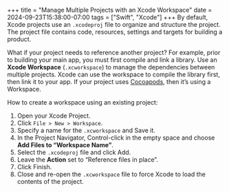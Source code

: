 +++
title = "Manage Multiple Projects with an Xcode Workspace"
date = 2024-09-23T15:38:00-07:00
tags = ["Swift", "Xcode"]
+++
By default, Xcode projects use an `.xcodeproj` file to organize and structure the project. The project file contains code, resources, settings and targets for building a product.

What if your project needs to reference another project? For example, prior to building your main app, you must first compile and link a library. Use an **Xcode Workspace** (`.xcworkspace`) to manage the dependencies between multiple projects. Xcode can use the workspace to compile the library first, then link it to your app. If your project uses [Cocoapods](https://cocoapods.org), then it’s using a Workspace.

How to create a workspace using an existing project:

1. Open your Xcode Project.
2. Click `File > New > Workspace`.
3. Specify a name for the `.xcworkspace` and Save it.
4. In the Project Navigator, Control-click in the empty space and choose **Add Files to “Workspace Name”**.
5. Select the `.xcodeproj` file and click Add.
6. Leave the **Action** set to “Reference files in place”.
7. Click Finish.
8. Close and re-open the `.xcworkspace` file to force Xcode to load the contents of the project.

